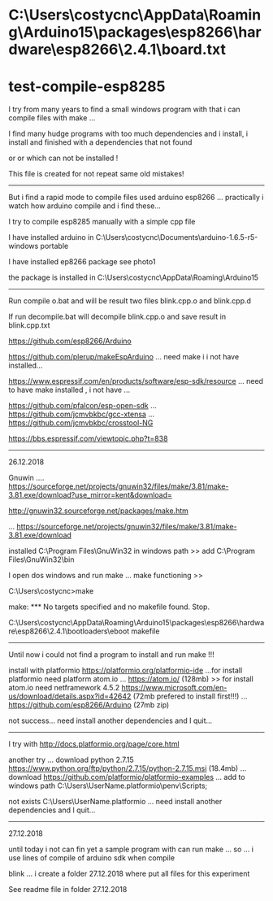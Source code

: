 # C:\Users\costycnc\AppData\Roaming\Arduino15\packages\esp8266\hardware\esp8266\2.4.1\board.txt

# test-compile-esp8285

I try from many years to find a small windows program with that i can compile files with make ...

I find many hudge programs with too much dependencies and i install, i install and finished with a dependencies that not found

or or which can not be installed !

This file is created for not repeat same old mistakes!

---------------------------------------------------------------------------

But i find a rapid mode to compile files used arduino esp8266 ... practically i watch how arduino compile and i find these...

I try to compile esp8285 manually with a simple cpp file 

I have installed arduino in C:\Users\costycnc\Documents\arduino-1.6.5-r5-windows portable

I have installed ep8266 package see photo1

the package is installed in C:\Users\costycnc\AppData\Roaming\Arduino15

__________________________________________________________________________

Run compile o.bat and will be result two files blink.cpp.o and blink.cpp.d

If run decompile.bat will decompile blink.cpp.o and save result in blink.cpp.txt

https://github.com/esp8266/Arduino

https://github.com/plerup/makeEspArduino ... need make i i not have installed...

https://www.espressif.com/en/products/software/esp-sdk/resource ... need to have make installed , i not have ...

https://github.com/pfalcon/esp-open-sdk ... https://github.com/jcmvbkbc/gcc-xtensa ... https://github.com/jcmvbkbc/crosstool-NG

https://bbs.espressif.com/viewtopic.php?t=838

-------------------------------------------------------------------------------------------

26.12.2018

Gnuwin   .... https://sourceforge.net/projects/gnuwin32/files/make/3.81/make-3.81.exe/download?use_mirror=kent&download=

http://gnuwin32.sourceforge.net/packages/make.htm 

... https://sourceforge.net/projects/gnuwin32/files/make/3.81/make-3.81.exe/download

installed C:\Program Files\GnuWin32    in windows path >> add C:\Program Files\GnuWin32\bin

I open dos windows and run make ... make functioning >>  

C:\Users\costycnc>make

make: *** No targets specified and no makefile found.  Stop.

C:\Users\costycnc\AppData\Roaming\Arduino15\packages\esp8266\hardware\esp8266\2.4.1\bootloaders\eboot  makefile



---------------------------------------------------------------------------------------------------------------

Until now i could not find a program to install and run make !!!

install with platformio https://platformio.org/platformio-ide ...for install platformio need platform atom.io ... https://atom.io/ (128mb) >> for install atom.io need netframework 4.5.2 https://www.microsoft.com/en-us/download/details.aspx?id=42642 (72mb prefered to install first!!!) ... https://github.com/esp8266/Arduino (27mb zip)

not success... need install another dependencies and I quit...

-------------------------------------------------------------------------------------------------------------------------------

I try with http://docs.platformio.org/page/core.html

another try ... download python 2.7.15 https://www.python.org/ftp/python/2.7.15/python-2.7.15.msi (18.4mb) ... 
download https://github.com/platformio/platformio-examples ... add to windows path C:\Users\UserName\.platformio\penv\Scripts;

not exists C:\Users\UserName\.platformio  ... need install another dependencies and I quit...

------------------------------------------------------------------------------------------------------------------------------

27.12.2018

until today i not can fin yet a sample program with can run make ... so ... i use lines of compile of arduino sdk when compile

blink ... i create a folder 27.12.2018 where put all files for this experiment

See readme file in folder 27.12.2018








